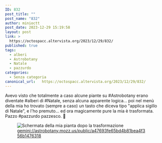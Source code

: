 ```yaml
---
ID: 832
post_title: ""
post_name: "832"
author: minioctt
post_date: 2023-12-29 15:19:58
layout: post
link: >
  https://octospacc.altervista.org/2023/12/29/832/
published: true
tags:
  - alberi
  - Astrobotany
  - Natale
  - pazzurdo
categories:
  - Senza categoria
canonical_url:   https://octospacc.altervista.org/2023/12/29/832/
---
```

<!-- wp:paragraph -->
<p>Avevo visto che totalmente a caso alcune piante su #Astrobotany erano diventate #alberi di #Natale, senza alcuna apparente logica... poi nel menù della mia ho trovato (sempre a caso) un tasto che diceva tipo "applica sigillo di Natale", e l'ho premuto... ed ora magicamente pure la mia è trasformata. Pazzo #pazzurdo pazzesco. 🎄</p>
<!-- /wp:paragraph -->

<!-- wp:paragraph -->
<p></p>
<!-- /wp:paragraph -->

<!-- wp:image {"id":831,"sizeSlug":"large","linkDestination":"none"} -->
<figure class="wp-block-image size-large"><img src="{{site.cdnurl}}/assets/uploads/2023/12/image_editor_output_image-57584165-17038592432517023104328713259952-777x1440.png" alt="Schermata della mia pianta dopo la trasformazione" class="wp-image-831"/><figcaption class="wp-element-caption"><a href="gemini://astrobotany.mozz.us/public/a47693fe65bd4b81bea4f356b1476318">gemini://astrobotany.mozz.us/public/a47693fe65bd4b81bea4f356b1476318</a></figcaption></figure>
<!-- /wp:image -->